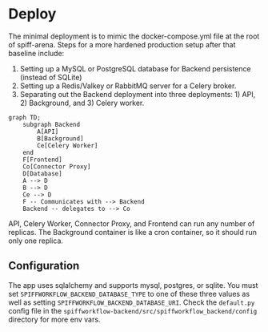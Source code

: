 # Deploy

The minimal deployment is to mimic the docker-compose.yml file at the root of spiff-arena.
Steps for a more hardened production setup after that baseline include:

1. Setting up a MySQL or PostgreSQL database for Backend persistence (instead of SQLite)
2. Setting up a Redis/Valkey or RabbitMQ server for a Celery broker.
3. Separating out the Backend deployment into three deployments: 1) API, 2) Background, and 3) Celery worker.

```mermaid
graph TD;
    subgraph Backend
        A[API]
        B[Background]
        Ce[Celery Worker]
    end
    F[Frontend]
    Co[Connector Proxy]
    D[Database]
    A --> D
    B --> D
    Ce --> D
    F -- Communicates with --> Backend
    Backend -- delegates to --> Co
```

API, Celery Worker, Connector Proxy, and Frontend can run any number of replicas.
The Background container is like a cron container, so it should run only one replica.

## Configuration

The app uses sqlalchemy and supports mysql, postgres, or sqlite.
You must set `SPIFFWORKFLOW_BACKEND_DATABASE_TYPE` to one of these three values as well as setting `SPIFFWORKFLOW_BACKEND_DATABASE_URI`.
Check the `default.py` config file in the `spiffworkflow-backend/src/spiffworkflow_backend/config` directory for more env vars.
